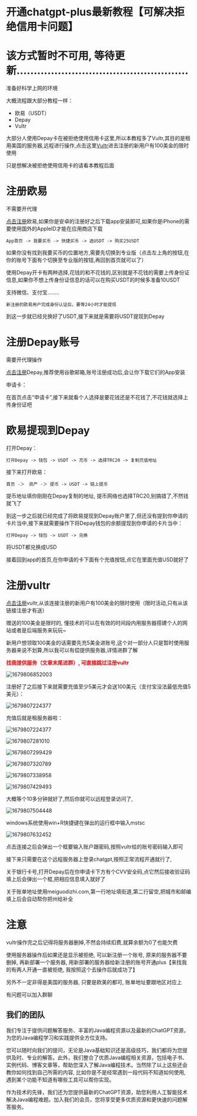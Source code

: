# 开通chatgpt-plus最新教程【可解决拒绝信用卡问题】





# 该方式暂时不可用, 等待更新..................................................











准备好科学上网的环境

大概流程跟大部分教程一样：

- 欧易（USDT）
- Depay
- Vultr

大部分人使用Depay卡在被拒绝使用信用卡这里,所以本教程多了Vultr,其目的是租用美国的服务器,远程进行操作,点击这里[Vultr](https://www.vultr.com/?ref=9028686-8H)进去注册的新用户有100美金的限时使用

只是想解决被拒绝使用信用卡的请看本教程后面

# 注册欧易

不需要开代理

[点击注册](https://www.cnouyi.care/cn/join/76029553)欧易,如果你是安卓的注册好之后下载app安装即可,如果你是iPhone的需要使用国外的AppleID才能在应用商店下载

```
App首页 -> 我要买币 -> 快捷买币 -> 选USDT -> 购买25USDT
```

如果你没有找到我要买币的位置地方,需要先切换到专业版（点击左上角的按钮,在你的账号下面有个切换至专业版的按钮,再回到首页就可以了）

使用Depay开卡有两种选择,花钱的和不花钱的,区别就是不花钱的需要上传身份证信息,如果你不想上传身份证信息的话可以在购买USDT的时候多准备10USDT

支持微信、支付宝........

```
新注册的欧易用户完成身份认证后，要等24小时才能提现
```

到这一步就已经兑换好了USDT,接下来就是需要将USDT提现到Depay

# 注册Depay账号

需要开代理操作

[点击注册](https://depay.depay.one/web-app/register-h5?invitCode=121606&lang=zh-cn)Depay,推荐使用谷歌邮箱,账号注册成功后,会让你下载它们的App安装

申请卡：

在首页点击“申请卡”,接下来就看个人选择是要花钱还是不花钱了,不花钱就选择上传身份证吧

# 欧易提现到Depay

打开Depay：

```
打开Depay -> 钱包 -> USDT -> 充币 -> 选择TRC20 -> 复制充值地址
```

接下来打开欧易：

```
首页 -＞　资产 -＞ 提币 -> USDT -> 链上提币
```

提币地址填你刚刚在Depay复制的地址, 提币网络也选择TRC20,别搞错了,不然钱就飞了

到这一步之后就已经完成了将欧易提现到Depay账户里了,但还没有提到你申请的卡片当中,接下来就需要操作下将Depay钱包的余额提现到你申请的卡片当中：

```
打开Depay -> 钱包 -> USDT -> 兑换
```

将USDT都兑换成USD

接着回到app的首页,在你申请的卡下面有个充值按钮,点它在里面充值USD就好了

# 注册vultr

[点击注册](https://www.vultr.com/?ref=9028686-8H)vultr,从该连接注册的新用户有100美金的限时使用（限时活动,只有从该链接注册才有送）

赠送的100美金是限时的, 懂技术的可以在有效的时间段内用服务器搭建个人的网站或者是后端服务来玩玩~

新用户想领取100美金的话需要先充5美金进账号,这个对一部分人只是暂时使用服务器来说不划算,所以我可以有偿提供服务器,详情进群了解

<div style="color: red;font-weight: 700;">找我提供服务（文章末尾进群）, 可直接跳过注册vultr</div>

![1679806852003](./img/1679806852003.png)

注册好了之后接下来就需要充值至少5美元才会送100美元（支付宝没法最低充值5美元）：

![1679807224377](./img/2222.png)

充值后就是租服务器啦：

![1679807224377](./img/1679807224377.png)

![1679807281010](./img/1679807281010.png)

![1679807299429](./img/1679807299429.png)

![1679807320789](./img/1679807320789.png)

![1679807338958](./img/1679807338958.png)

![1679807429493](./img/1679807429493.png)

大概等个10多分钟就好了,然后你就可以远程登录访问了,

![1679807504448](./img/1679807504448.png)

windows系统使用win+R快捷键在弹出的运行框中输入mstsc

![1679807632452](./img/1679807632452.png)

点击连接之后会弹出一个框要输入账户跟密码,按照vultr给的账号密码输入即可

接下来只需要在这个远程服务器上登录chatgpt,按照正常流程开通就行了,

关于银行卡号,打开Depay后在你申请卡下方有个CVV安全码,点它然后接收验证码填上后会弹出一个框,把相应信息填入就好了

关于账单地址使用meiguodizhi.com,第一行地址填街道,第二行留空,把城市和邮编填上后会自动帮你把州给补全

# 注意

vultr操作完之后记得将服务器删掉,不然会持续扣费,就算余额为0了也能欠费

使用服务器操作后如果还是显示被拒绝, 可以新注册一个账号, 原来的服务器不要删掉, 再新部署一个服务器, 用新部署的服务器给新注册的账号开通plus【来找我的有两人开通一直被拒绝, 我按照这个去操作后就成功了】

另外不一定非得是美国的服务器, 只要是欧美的都可, 账单地址要跟地区对应上

有问题可以加入群聊

## 我们的团队

我们专注于提供问题解答服务、丰富的Java编程资源以及最新的ChatGPT资源，为您的Java编程学习和实践提供全方位支持。

您可以随时向我们的提问，无论是Java基础知识还是高级技巧，我们都将为您提供及时、专业的解答。此外，我们整合了优质Java编程相关资源，包括电子书、实例代码、博客文章等，帮助您深入了解Java编程技术。当然除了以上这些还会教你如何找到自己所需的内容, 比如你是不是经常遇到一段代码不知道如何使用, 遇到某个功能不知道有哪些工具可以帮你实现。

作为技术的先锋，我们还为您提供最新的ChatGPT资源，助您利用人工智能技术解决Java编程难题。加入我们的会员，您将享受更多优质资源和更快速的问题解答服务。
